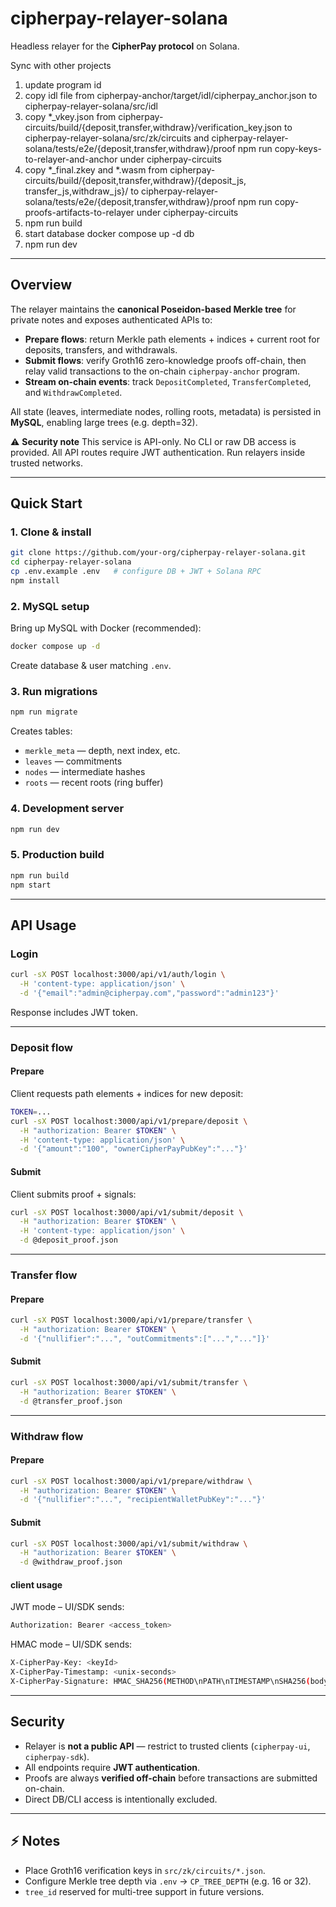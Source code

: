 
# cipherpay-relayer-solana

Headless relayer for the **CipherPay protocol** on Solana.

Sync with other projects
1) update program id
2) copy idl file from cipherpay-anchor/target/idl/cipherpay_anchor.json to cipherpay-relayer-solana/src/idl
3) copy *_vkey.json from cipherpay-circuits/build/{deposit,transfer,withdraw}/verification_key.json to cipherpay-relayer-solana/src/zk/circuits and cipherpay-relayer-solana/tests/e2e/{deposit,transfer,withdraw}/proof
    npm run copy-keys-to-relayer-and-anchor  under cipherpay-circuits
4) copy *_final.zkey and *.wasm from cipherpay-circuits/build/{deposit,transfer,withdraw}/{deposit_js, transfer_js,withdraw_js}/ to cipherpay-relayer-solana/tests/e2e/{deposit,transfer,withdraw}/proof
    npm run copy-proofs-artifacts-to-relayer under cipherpay-circuits
5) npm run build
6) start database 
    docker compose up -d db
7) npm run dev



---

## Overview

The relayer maintains the **canonical Poseidon-based Merkle tree** for private notes and exposes authenticated APIs to:

* **Prepare flows**: return Merkle path elements + indices + current root for deposits, transfers, and withdrawals.
* **Submit flows**: verify Groth16 zero-knowledge proofs off-chain, then relay valid transactions to the on-chain `cipherpay-anchor` program.
* **Stream on-chain events**: track `DepositCompleted`, `TransferCompleted`, and `WithdrawCompleted`.

All state (leaves, intermediate nodes, rolling roots, metadata) is persisted in **MySQL**, enabling large trees (e.g. depth=32).

⚠️ **Security note**
This service is API-only. No CLI or raw DB access is provided.
All API routes require JWT authentication. Run relayers inside trusted networks.

---

## Quick Start

### 1. Clone & install

```bash
git clone https://github.com/your-org/cipherpay-relayer-solana.git
cd cipherpay-relayer-solana
cp .env.example .env   # configure DB + JWT + Solana RPC
npm install
```

### 2. MySQL setup

Bring up MySQL with Docker (recommended):

```bash
docker compose up -d
```

Create database & user matching `.env`.

### 3. Run migrations

```bash
npm run migrate
```

Creates tables:

* `merkle_meta` — depth, next index, etc.
* `leaves` — commitments
* `nodes` — intermediate hashes
* `roots` — recent roots (ring buffer)

### 4. Development server

```bash
npm run dev
```

### 5. Production build

```bash
npm run build
npm start
```

---

## API Usage

### Login

```bash
curl -sX POST localhost:3000/api/v1/auth/login \
  -H 'content-type: application/json' \
  -d '{"email":"admin@cipherpay.com","password":"admin123"}'
```

Response includes JWT token.

---

### Deposit flow

#### Prepare

Client requests path elements + indices for new deposit:

```bash
TOKEN=...
curl -sX POST localhost:3000/api/v1/prepare/deposit \
  -H "authorization: Bearer $TOKEN" \
  -H 'content-type: application/json' \
  -d '{"amount":"100", "ownerCipherPayPubKey":"..."}'
```

#### Submit

Client submits proof + signals:

```bash
curl -sX POST localhost:3000/api/v1/submit/deposit \
  -H "authorization: Bearer $TOKEN" \
  -H 'content-type: application/json' \
  -d @deposit_proof.json
```

---

### Transfer flow

#### Prepare

```bash
curl -sX POST localhost:3000/api/v1/prepare/transfer \
  -H "authorization: Bearer $TOKEN" \
  -d '{"nullifier":"...", "outCommitments":["...","..."]}'
```

#### Submit

```bash
curl -sX POST localhost:3000/api/v1/submit/transfer \
  -H "authorization: Bearer $TOKEN" \
  -d @transfer_proof.json
```

---

### Withdraw flow

#### Prepare

```bash
curl -sX POST localhost:3000/api/v1/prepare/withdraw \
  -H "authorization: Bearer $TOKEN" \
  -d '{"nullifier":"...", "recipientWalletPubKey":"..."}'
```

#### Submit

```bash
curl -sX POST localhost:3000/api/v1/submit/withdraw \
  -H "authorization: Bearer $TOKEN" \
  -d @withdraw_proof.json
```

#### client usage
JWT mode – UI/SDK sends:
```bash
Authorization: Bearer <access_token>
```

HMAC mode – UI/SDK sends:
```bash
X-CipherPay-Key: <keyId>
X-CipherPay-Timestamp: <unix-seconds>
X-CipherPay-Signature: HMAC_SHA256(METHOD\nPATH\nTIMESTAMP\nSHA256(body))
```

---

## Security

* Relayer is **not a public API** — restrict to trusted clients (`cipherpay-ui`, `cipherpay-sdk`).
* All endpoints require **JWT authentication**.
* Proofs are always **verified off-chain** before transactions are submitted on-chain.
* Direct DB/CLI access is intentionally excluded.

---

## ⚡ Notes

* Place Groth16 verification keys in `src/zk/circuits/*.json`.
* Configure Merkle tree depth via `.env` → `CP_TREE_DEPTH` (e.g. 16 or 32).
* `tree_id` reserved for multi-tree support in future versions.

